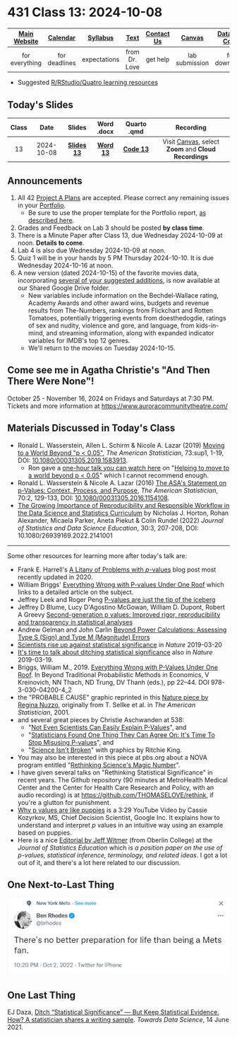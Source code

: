 # 431 Class 13: 2024-10-08

[Main Website](https://thomaselove.github.io/431-2024/) | [Calendar](https://thomaselove.github.io/431-2024/calendar.html) | [Syllabus](https://thomaselove.github.io/431-syllabus-2024/) | [Text](https://thomaselove.github.io/431-book/) | [Contact Us](https://thomaselove.github.io/431-2024/contact.html) | [Canvas](https://canvas.case.edu) | [Data and Code](https://github.com/THOMASELOVE/431-data)
:-----------: | :--------------: | :----------: | :---------: | :-------------: | :-----------: | :------------:
for everything | for deadlines | expectations | from Dr. Love | get help | lab submission | for downloads

- Suggested [R/RStudio/Quatro learning resources](https://thomaselove.github.io/431-2024/resources.html)

## Today's Slides

Class | Date | Slides | Word .docx | Quarto .qmd | Recording
:---: | :--------: | :------: | :------: | :------: | :-------------:
13 | 2024-10-08 | **[Slides 13](https://thomaselove.github.io/431-slides-2024/class13.html)** | **[Word 13](https://thomaselove.github.io/431-slides-2024/class13w.docx)** | **[Code 13](https://github.com/THOMASELOVE/431-slides-2024/blob/main/class13.qmd)** | Visit [Canvas](https://canvas.case.edu/), select **Zoom** and **Cloud Recordings**

## Announcements

1. All 42 [Project A Plans](https://github.com/THOMASELOVE/431-classes-2024/blob/main/projectA/projectA_teams.md) are accepted. Please correct any remaining issues in your [Portfolio](https://thomaselove.github.io/431-projectA-2024/portfolio.html).
    - Be sure to use the proper template for the Portfolio report, [as described here](https://thomaselove.github.io/431-projectA-2024/examples.html).
2. Grades and Feedback on Lab 3 should be posted **by class time**.
3. There is a Minute Paper after Class 13, due Wednesday 2024-10-09 at noon. **Details to come**.
4. Lab 4 is also due Wednesday 2024-10-09 at noon.
5. Quiz 1 will be in your hands by 5 PM Thursday 2024-10-10. It is due Wednesday 2024-10-16 at noon.
6. A new version (dated 2024-10-15) of the favorite movies data, incorporating [several of your suggested additions](https://github.com/THOMASELOVE/431-classes-2024/tree/main/movies#breakout-session-2), is now available at our Shared Google Drive folder.
    - New variables include information on the Bechdel-Wallace rating, Academy Awards and other award wins, budgets and revenue results from The-Numbers, rankings from Flickchart and Rotten Tomatoes, potentially triggering events from doesthedogdie, ratings of sex and nudity, violence and gore, and language, from kids-in-mind, and streaming information, along with expanded indicator variables for IMDB's top 12 genres.
    - We'll return to the movies on Tuesday 2024-10-15.

## Come see me in Agatha Christie's "And Then There Were None"!

October 25 - November 16, 2024 on Fridays and Saturdays at 7:30 PM. Tickets and more information at <https://www.auroracommunitytheatre.com/> 

## Materials Discussed in Today's Class

- Ronald L. Wasserstein, Allen L. Schirm & Nicole A. Lazar (2019) [Moving to a World Beyond "p < 0.05"](https://www.tandfonline.com/doi/full/10.1080/00031305.2019.1583913), *The American Statistician*, 73:sup1, 1-19, DOI: [10.1080/00031305.2019.1583913](https://doi.org/10.1080/00031305.2019.1583913). 
    - Ron gave a [one-hour talk you can watch here](https://t.co/GbQF01h4jU) on "[Helping to move to a world beyond p < 0.05](https://t.co/GbQF01h4jU)" which I cannot recommend enough.
- Ronald L. Wasserstein & Nicole A. Lazar (2016) [The ASA's Statement on p-Values: Context, Process, and Purpose](https://www.tandfonline.com/doi/full/10.1080/00031305.2016.1154108), *The American Statistician*, 70:2, 129-133, DOI:
[10.1080/00031305.2016.1154108](https://doi.org/10.1080/00031305.2016.1154108).
- [The Growing Importance of Reproducibility and Responsible Workflow in the Data Science and Statistics Curriculum](https://www.tandfonline.com/doi/full/10.1080/26939169.2022.2141001) by Nicholas J. Horton, Rohan Alexander, Micaela Parker, Aneta Piekut & Colin Rundel (2022) *Journal of Statistics and Data Science Education*, 30:3, 207-208, DOI: 10.1080/26939169.2022.2141001

---

Some other resources for learning more after today's talk are:

- Frank E. Harrell's [A Litany of Problems with *p*-values](https://www.fharrell.com/post/pval-litany/) blog post most recently updated in 2020.
- William Briggs' [Everything Wrong with P-values Under One Roof](http://wmbriggs.com/post/26125/) which links to a detailed article on the subject.
- Jeffrey Leek and Roger Peng [P-values are just the tip of the iceberg](references/Leek_and_Peng_2015_Pvalues_Nature.pdf)
- Jeffrey D Blume, Lucy D'Agostino McGowan, William D. Dupont, Robert A Greevy [Second-generation p values: Improved rigor, reproducibility and transparency in statistical analyses](references/Blume_etal_2018_Second_Generation_P_Values.pdf)
- Andrew Gelman and John Carlin [Beyond Power Calculations: Assessing Type S (Sign) and Type M (Magnitude) Errors](references/Gelman_Carlin_2014_Beyond_Power_Calculations.pdf)
- [Scientists rise up against statistical significance](https://www.nature.com/articles/d41586-019-00857-9) in *Nature* 2019-03-20
- [It's time to talk about ditching statistical significance](https://www.nature.com/articles/d41586-019-00874-8) also in *Nature* 2019-03-19.
- Briggs, William M., 2019. [Everything Wrong with P-Values Under One Roof](http://wmbriggs.com/post/26125/). In Beyond Traditional Probabilistic Methods in Economics, V Kreinovich, NN Thach, ND Trung, DV Thanh (eds.), pp 22–44. DOI 978-3-030-04200-4_2
- the "PROBABLE CAUSE" graphic reprinted in this [Nature piece by Regina Nuzzo](https://www.nature.com/news/scientific-method-statistical-errors-1.14700), originally from T. Sellke et al. in *The American Statistician*, 2001.
- and several great pieces by Christie Aschwanden at 538:
    - "[Not Even Scientists Can Easily Explain P-Values](https://fivethirtyeight.com/features/not-even-scientists-can-easily-explain-p-values/)", and
    - "[Statisticians Found One Thing They Can Agree On: It's Time To Stop Misusing P-values](https://fivethirtyeight.com/features/statisticians-found-one-thing-they-can-agree-on-its-time-to-stop-misusing-p-values/)", and
    - "[Science Isn't Broken](https://fivethirtyeight.com/features/science-isnt-broken/#part1)" with graphics by Ritchie King.
- You may also be interested in this piece at pbs.org about a NOVA program entitled "[Rethinking Science's Magic Number](https://www.pbs.org/wgbh/nova/article/rethinking-sciences-magic-number/)".
- I have given several talks on "Rethinking Statistical Significance" in recent years. The Github repository (90 minutes at MetroHealth Medical Center and the Center for Health Care Research and Policy, with an audio recording) is at https://github.com/THOMASELOVE/rethink, if you're a glutton for punishment.
- [Why p values are like puppies](https://www.youtube.com/watch?v=9jW9G8MO4PQ) is a 3:29 YouTube Video by Cassie Kozyrkov, MS, Chief Decision Scientist, Google Inc. It explains how to understand and interpret *p* values in an intuitive way using an example based on puppies.
- Here is a nice [Editorial by Jeff Witmer](https://www.tandfonline.com/doi/full/10.1080/10691898.2019.1702415) (from Oberlin College) at the *Journal of Statistics Education* which is *a position paper on the use of p-values, statistical inference, terminology, and related ideas*. I got a lot out of it, and there's a lot here related to our discussion.

## One Next-to-Last Thing

![](https://github.com/THOMASELOVE/431-classes-2024/blob/main/class13/rhodes_2022-10-02.png)

## One Last Thing

EJ Daza, [Ditch “Statistical Significance” — But Keep Statistical Evidence. How? A statistician shares a writing sample](https://towardsdatascience.com/ditch-statistical-significance-8b6532c175cb). *Towards Data Science*, 14 June 2021.
